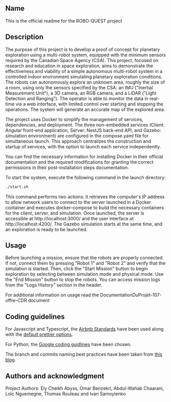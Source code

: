
## Name
This is the official readme for the ROBO-QUEST project

## Description
The purpose of this project is to develop a proof of concept for planetary exploration using a multi-robot system, equipped with the minimum sensors required by the Canadian Space Agency (CSA). This project, focused on research and education in space exploration, aims to demonstrate the effectiveness and viability of a simple autonomous multi-robot system in a controlled indoor environment simulating planetary exploration conditions. The robots can autonomously explore an unknown area, roughly the size of a room, using only the sensors specified by the CSA: an IMU ("Inertial Measurement Unit"), a 3D camera, an RGB camera, and a LiDAR ("Light Detection and Ranging"). The operator is able to monitor the data in real-time via a web interface, with limited control over starting and stopping the operations. The system will generate an accurate map of the explored area.

The project uses Docker to simplify the management of services, dependencies, and deployment. The three non-embedded services (Client: Angular front-end application, Server: NestJS back-end API, and Gazebo: simulation environment) are configured in the compose.yaml file for simultaneous launch. This approach centralizes the construction and startup of services, with the option to launch each service independently.

You can find the necessary information for installing Docker in their official documentation and the required modifications for granting the correct permissions in their post-installation steps documentation.

To start the system, execute the following command in the launch directory:
```sh
./start.sh
```
This command performs two actions: it retrieves the computer's IP address to allow network users to connect to the server launched in a Docker container and executes docker-compose to build the necessary containers for the client, server, and simulation. Once launched, the server is accessible at http://localhost:3000/ and the user interface at http://localhost:4200/. The Gazebo simulation starts at the same time, and an exploration is ready to be launched.

## Usage
Before launching a mission, ensure that the robots are properly connected. If not, connect them by pressing "Robot 1" and "Robot 2" and verify that the simulation is started. Then, click the "Start Mission" button to begin exploration by selecting between simulation mode and physical mode. Use the "End Mission" button to stop the robots. You can access mission logs from the "Logs History" section in the header.

For additional information on usage read the DocumentationDuProjet-107-offre-CDR document

## Coding guidelines
For Javascript and Typescript, the [Airbnb Standards](https://github.com/airbnb/javascript) have been used along with the [default prettier options](https://prettier.io/docs/en/options.html).

For Python, the [Google coding guidlines](https://google.github.io/styleguide/pyguide.html) have been chosen.

The branch and commits naming best practices have been taken from
[this blog](https://medium.com/@shinjithkanhangad/git-good-best-practices-for-branch-naming-and-commit-messages-a903b9f08d68).

## Authors and acknowledgment
Project Authors: Ely Cheikh Abyss, Omar Benzekri, Abdul-Wahab Chaarani, Loïc Nguemegne, Thomas Rouleau and Ivan Samoylenko



